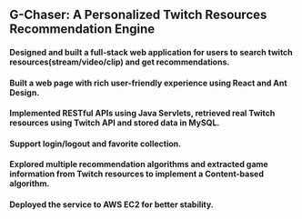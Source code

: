
## G-Chaser: A Personalized Twitch Resources Recommendation Engine 
#### Designed and built a full-stack web application for users to search twitch resources(stream/video/clip) and get recommendations. 
#### Built a web page with rich user-friendly experience using React and Ant Design.
#### Implemented RESTful APIs using Java Servlets, retrieved real Twitch resources using Twitch API and stored data in MySQL.
#### Support login/logout and favorite collection.
#### Explored multiple recommendation algorithms and extracted game information from Twitch resources to implement a Content-based algorithm.
#### Deployed the service to AWS EC2 for better stability.
